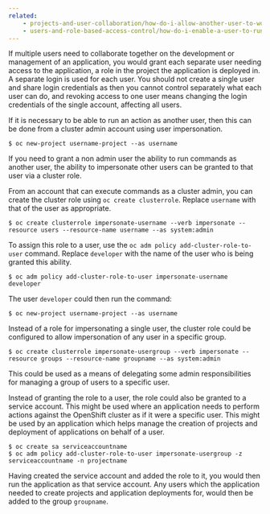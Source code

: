 ```yaml
---
related:
    - projects-and-user-collaboration/how-do-i-allow-another-user-to-work-on-my-project.md
    - users-and-role-based-access-control/how-do-i-enable-a-user-to-run-commands-as-a-cluster-admin.md
---
```


If multiple users need to collaborate together on the development or management of an application, you would grant each separate user needing access to the application, a role in the project the application is deployed in. A separate login is used for each user. You should not create a single user and share login credentials as then you cannot control separately what each user can do, and revoking access to one user means changing the login credentials of the single account, affecting all users.

If it is necessary to be able to run an action as another user, then this can be done from a cluster admin account using user impersonation.

```
$ oc new-project username-project --as username
```

If you need to grant a non admin user the ability to run commands as another user, the ability to impersonate other users can be granted to that user via a cluster role.

From an account that can execute commands as a cluster admin, you can create the cluster role using ``oc create clusterrole``. Replace ``username`` with that of the user as appropriate.

```
$ oc create clusterrole impersonate-username --verb impersonate --resource users --resource-name username --as system:admin
```

To assign this role to a user, use the ``oc adm policy add-cluster-role-to-user`` command. Replace ``developer`` with the name of the user who is being granted this ability.

```
$ oc adm policy add-cluster-role-to-user impersonate-username developer
```

The user ``developer`` could then run the command:

```
$ oc new-project username-project --as username
```

Instead of a role for impersonating a single user, the cluster role could be configured to allow impersonation of any user in a specific group.

```
$ oc create clusterrole impersonate-usergroup --verb impersonate --resource groups --resource-name groupname --as system:admin
```

This could be used as a means of delegating some admin responsibilities for managing a group of users to a specific user.

Instead of granting the role to a user, the role could also be granted to a service account. This might be used where an application needs to perform actions against the OpenShift cluster as if it were a specific user. This might be used by an application which helps manage the creation of projects and deployment of applications on behalf of a user.

```
$ oc create sa serviceaccountname
$ oc adm policy add-cluster-role-to-user impersonate-usergroup -z serviceaccountname -n projectname
```

Having created the service account and added the role to it, you would then run the application as that service account. Any users which the application needed to create projects and application deployments for, would then be added to the group ``groupname``.

